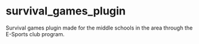 # survival_games_plugin
Survival games plugin made for the middle schools in the area through the E-Sports club program.

